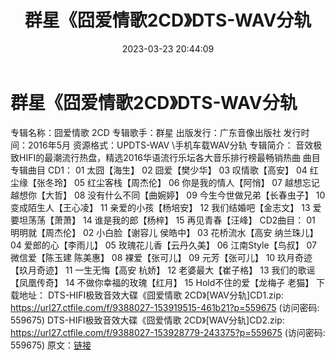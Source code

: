 ﻿---
title: 群星《囧爱情歌2CD》DTS-WAV分轨
date: 2023-03-23 20:44:09
categories: DTS多声道制作
tags: 华语中文
---
# 群星《囧爱情歌2CD》DTS-WAV分轨

专辑名称：囧爱情歌 2CD
专辑歌手：群星
出版发行：广东音像出版社
发行时间：2016年5月
资源格式：UPDTS-WAV \手机车载WAV分轨
专辑简介：
音效极致HIFI的最潮流行热盘，精选2016华语流行乐坛各大音乐排行榜最畅销热曲
曲目
专辑曲目 CD1：
01 太囧【海生】
02 囧爱【樊少华】
03 叹情歌【高安】
04 红尘缘【张冬玲】
05 红尘客栈【周杰伦】
06 你是我的情人【阿悄】
07 越想忘记越想你【大哲】
08 没有什么不同【曲婉婷】
09 今生今世做兄弟【长春虫子】
10 变成陌生人【王心凌】
11 亲爱的小孩【杨培安】
12 我们结婚吧【金志文】
13 爱要坦荡荡【萧萧】
14 谁是我的郎【杨梓】
15 再见青春【汪峰】
CD2曲目：
01 明明就【周杰伦】
02 小白脸【谢容儿 侯皓中】
03 花桥流水【高安 纳兰珠儿】
04 爱郎的心【李雨儿】
05 玫瑰花儿香【云丹久美】
06 江南Style【鸟叔】
07 微信爱【陈玉建 陈美惠】
08 裸爱【张可儿】
09 元芳【张可儿】
10 玖月奇迹【玖月奇迹】
11 一生无悔【高安 杭娇】
12 老婆最大【崔子格】
13 我们的歌谣【凤凰传奇】
14 不做你幸福的玫瑰【红月】
15 Hold不住的爱【龙梅子 老猫】
下载地址：
DTS-HIFI极致音效大碟《囧爱情歌 2CD》[WAV分轨]CD1.zip: https://url27.ctfile.com/f/9388027-153919515-461b21?p=559675
(访问密码: 559675)
DTS-HIFI极致音效大碟《囧爱情歌 2CD》[WAV分轨]CD2.zip: https://url27.ctfile.com/f/9388027-153928779-243375?p=559675
(访问密码: 559675)
原文：[链接](https://blog.sina.com.cn/s/blog_1647c7e7601031145.html)